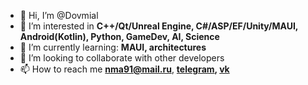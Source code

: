 - 👋 Hi, I’m @Dovmial
- 👀 I’m interested in <b>C++/Qt/Unreal Engine, C#/ASP/EF/Unity/MAUI, Android(Kotlin), Python, GameDev, AI, Science</b>
- 🌱 I’m currently learning: <b>MAUI, architectures</b>
- 💞️ I’m looking to collaborate with other developers
- 📫 How to reach me <b color: blue>nma91@mail.ru</b>, <b>[telegram](https://t.me/Dovmial), [vk](https://vk.com/dovmial)</b>

<!---
Dovmial/Dovmial is a ✨ special ✨ repository because its `README.md` (this file) appears on your GitHub profile.
You can click the Preview link to take a look at your changes.
--->
